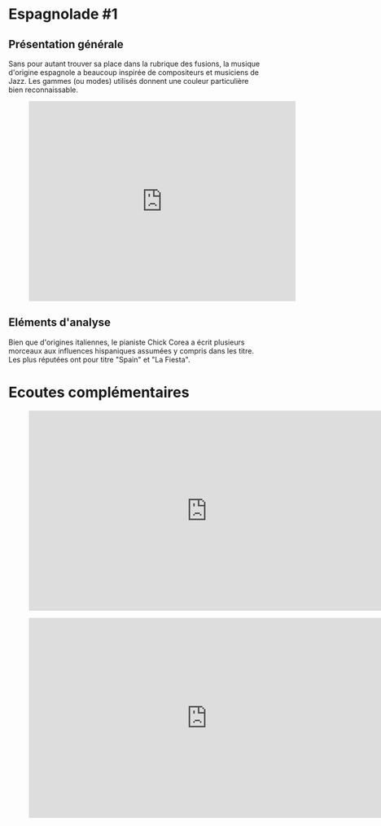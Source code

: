 # Espagnolade #1

## Présentation générale
Sans pour autant trouver sa place dans la rubrique des fusions, la musique d'origine espagnole a beaucoup inspirée de compositeurs et musiciens de Jazz. Les gammes (ou modes) utilisés donnent une couleur particulière bien  reconnaissable. 

<figure class="app-frame formations text-align-center" data-title="La fiesta - Chick Corea invité Satn Getz">
<iframe width="524" height="393" src="https://www.youtube.com/embed/cFuPGlCVhL0" title="Stan Getz -  La Fiesta" frameborder="0" allow="accelerometer; autoplay; clipboard-write; encrypted-media; gyroscope; picture-in-picture; web-share" allowfullscreen></iframe>
 <!-- <video <src="assets/images/Stan.Getz-La.Fiesta_360p.mp4" controls>-->
</figure>

## Eléments d'analyse
Bien que d'origines italiennes, le pianiste Chick Corea a écrit plusieurs morceaux aux influences hispaniques assumées y compris dans les titre. Les plus réputées ont pour titre "Spain" et "La Fiesta".



# Ecoutes complémentaires
<div class="encarts">
<figure class="app-frame encart text-align-center formations" data-title="Concierto de Aranjuez - Miles Davis">
<iframe width="699" height="393" src="https://www.youtube.com/embed/H0_VNSia-J4" title="Miles Davis - Concierto De Aranjuez : Adagio" frameborder="0" allow="accelerometer; autoplay; clipboard-write; encrypted-media; gyroscope; picture-in-picture; web-share" allowfullscreen></iframe>
  <!-- <video controls src="assets/images/Miles.Davis-Concierto.De.Aranjuez-Adagio_v720P.mp4"></video>-->
  <p>
   
  </p>
</figure>
<figure class="app-frame encart text-align-center formations" data-title="Spain - Chick Corea">
<iframe width="699" height="393" src="https://www.youtube.com/embed/sEhQTjgoTdU" title="Spain" frameborder="0" allow="accelerometer; autoplay; clipboard-write; encrypted-media; gyroscope; picture-in-picture; web-share" allowfullscreen></iframe>
 <!-- <video controls src="assets/images/Spain-Chick.Corea_360p.mp4"></video>-->
  <p>
 
  </p>
</figure>
</div>